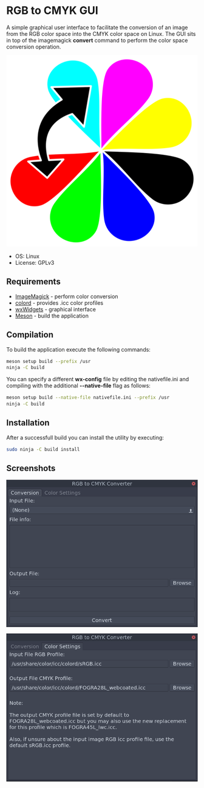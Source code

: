 # RGB to CMYK GUI

A simple graphical user interface to facilitate the conversion of an
image from the RGB color space into the CMYK color space on Linux.
The GUI sits in top of the imagemagick __convert__ command to perform
the color space conversion operation.

![RGB2CMYK Icon](https://raw.githubusercontent.com/jgmdev/rgb2cmyk/master/resources/rgb2cmyk.svg)

* OS: Linux
* License: GPLv3

## Requirements

* [ImageMagick](https://www.imagemagick.org/) - perform color conversion
* [colord](https://www.freedesktop.org/software/colord) - provides .icc color profiles
* [wxWidgets](https://wxwidgets.org) - graphical interface
* [Meson](https://mesonbuild.com/) - build the application

## Compilation

To build the application execute the following commands:

```sh
meson setup build --prefix /usr
ninja -C build
```

You can specify a different __wx-config__ file by editing the
nativefile.ini and compiling with the additional __--native-file__
flag as follows:

```sh
meson setup build --native-file nativefile.ini --prefix /usr
ninja -C build
```

## Installation

After a successfull build you can install the utility by executing:

```sh
sudo ninja -C build install
```

## Screenshots

![RGB2CMYK main](https://raw.githubusercontent.com/jgmdev/rgb2cmyk/master/screenshots/main.png)

![RGB2CMYK settings](https://raw.githubusercontent.com/jgmdev/rgb2cmyk/master/screenshots/settings.png)
